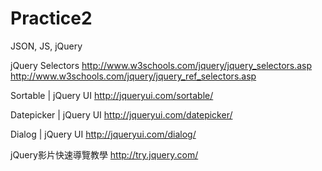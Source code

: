 # Practice2
JSON, JS, jQuery 

jQuery Selectors
http://www.w3schools.com/jquery/jquery_selectors.asp
http://www.w3schools.com/jquery/jquery_ref_selectors.asp



Sortable | jQuery UI
http://jqueryui.com/sortable/

Datepicker | jQuery UI
http://jqueryui.com/datepicker/

Dialog | jQuery UI
http://jqueryui.com/dialog/

jQuery影片快速導覽教學
http://try.jquery.com/
